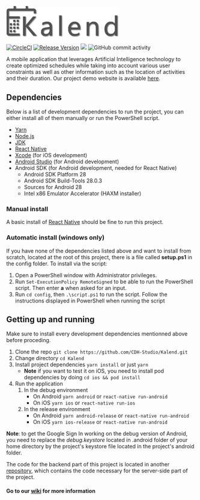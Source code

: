 [<img src="https://raw.githubusercontent.com/CDH-Studio/Kalend/dev/src/assets/img/dark_logo.png" alt="Kalend" width="300"/>](https://benjeau.github.io/)

[![CircleCI](https://img.shields.io/circleci/project/github/CDH-Studio/Kalend/master.svg?style=flat&logo=circleci)](https://circleci.com/gh/CDH-Studio/Kalend)
[![Release Version](https://img.shields.io/github/release/CDH-Studio/Kalend.svg?style=flat)](https://github.com/CDH-Studio/Kalend/releases)
![](https://img.shields.io/github/license/CDH-Studio/Kalend.svg?style=flat)
![GitHub commit activity](https://img.shields.io/github/commit-activity/m/CDH-Studio/Kalend.svg)

A mobile application that leverages Artificial Intelligence technology to create optimized schedules while taking into account various user constraints as well as other information such as the location of activities and their duration. Our project demo website is available [here](https://benjeau.github.io/).

## Dependencies

Below is a list of development dependencies to run the project, you can either install all of them manually or run the PowerShell script.

* [Yarn](https://yarnpkg.com/)
* [Node.js](https://nodejs.org/)
* [JDK](https://www.oracle.com/technetwork/java/javase/downloads/jdk8-downloads-2133151.html)
* [React Native](https://facebook.github.io/react-native/docs/getting-started#installing-dependencies)
* [Xcode](https://itunes.apple.com/us/app/xcode/id497799835?mt=12) (for iOS development)
* [Android Studio](https://developer.android.com/studio) (for Android development)
* Android SDK (for Android development, needed for React Native)
  * Android SDK Platform 28
  * Android SDK Build-Tools 28.0.3
  * Sources for Android 28
  * Intel x86 Emulator Accelerator (HAXM installer)

### Manual install

A basic install of [React Native](https://facebook.github.io/react-native/docs/getting-started#installing-dependencies) should be fine to run this project.

### Automatic install (windows only)

If you have none of the dependencies listed above and want to install from scratch, located at the root of this project, there is a file called **setup.ps1** in the config folder. To install via the script:

1. Open a PowerShell window with Administrator privileges.
2. Run `Set-ExecutionPolicy RemoteSigned` to be able to run the PowerShell script. Then enter **a** when asked for an input.
3. Run `cd config`, then `.\script.ps1` to run the script. Follow the instructions displayed in PowerShell when running the script

## Getting up and running

Make sure to install every development dependencies mentionned above before proceding.

1. Clone the repo `git clone https://github.com/CDH-Studio/Kalend.git`
2. Change directory `cd Kalend`
3. Install project dependencies `yarn install` or just `yarn`
    * **Note** if you want to test it on iOS, you need to install pod dependencies by doing `cd ios && pod install`
4. Run the application
    1. In the debug environment
        * On Android `yarn android` or `react-native run-android`
        * On iOS `yarn ios` or `react-native run-ios`
    2. In the release environment
        * On Android `yarn android-release` or `react-native run-android`
        * On iOS `yarn ios-release` or `react-native run-android`

**Note**: to get the Google Sign In working on the debug version of Android, you need to replace the *debug.keystore* located in .android folder of your home directory by the project's keystore file located in the project's android folder.

The code for the backend part of this project is located in another [repository](https://github.com/CDH-Studio/Kalend-backend), which contains the code necessary for the server-side part of the project.

#### Go to our [wiki](https://github.com/CDH-Studio/Kalend/wiki) for more information